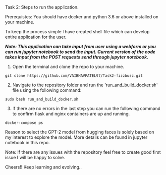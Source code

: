 Task 2: Steps to run the application.

Prerequistes: You should have docker and python 3.6 or above installed on your machine.
 
To keep the process simple I have created shell file which can develop entire application for the user.

***Note: This application can take input from user using a webform or you can run jupyter notebook to send the input. Current version of the code takes input from the POST requests send through jupyter notebook.***

1. Open the terminal and clone the repo to your machine.
```
git clone https://github.com/VAIBHAVPATEL97/Task2-fizzbuzz.git
```
2. Navigate to the repository folder and run the 'run_and_build_docker.sh' file using the following command:
```
sudo bash run_and_build_docker.sh 
```
3. If there are no errors in the last step you can run the following command to confirm flask and nginx containers are up and running.
```
docker-compose ps
```
Reason to select the GPT-2 model from hugging faces is solely based on my interest to explore the model. More details can be found in jupyter notebook in this repo.

Note: If there are any issues with the repository feel free to create good first issue I will be happy to solve. 

Cheers!! Keep learning and evolving..
